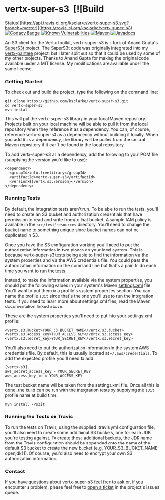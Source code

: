 # vertx-super-s3 &nbsp;[![Build 
Status](https://api.travis-ci.org/ksclarke/vertx-super-s3.svg?branch=master)](https://travis-ci.org/ksclarke/vertx-super-s3) [![Codacy 
Badge](https://api.codacy.com/project/badge/Coverage/9d91580617f3424ba17f0738746c3991)](https://www.codacy.com/app/ksclarke/vertx-super-s3?utm_source=github.com&utm_medium=referral&utm_content=ksclarke/vertx-super-s3&utm_campaign=Badge_Coverage) [![Known Vulnerabilities](https://snyk.io/test/github/ksclarke/vertx-super-s3/badge.svg)](https://snyk.io/test/github/ksclarke/vertx-super-s3) [![Maven](https://img.shields.io/maven-metadata/v/http/central.maven.org/maven2/info/freelibrary/vertx-super-s3/maven-metadata.xml.svg?colorB=brightgreen)](http://mvnrepository.com/artifact/info.freelibrary/vertx-supers3) [![Javadocs](http://javadoc.io/badge/info.freelibrary/vertx-super-s3.svg)](http://projects.freelibrary.info/vertx-super-s3/javadocs.html)

An S3 client for the Vert.x toolkit, vertx-super-s3 is a fork of Anand Gupta's [SuperS3t](https://github.com/spartango/SuperS3t/) project. The SuperS3t code was originally integrated into my [vertx-pairtree](https://github.com/ksclarke/vertx-pairtree) project, but I later split out so that it could be used by some of my other projects. Thanks to Anand Gupta for making the original code available under a MIT license. My modifications are available under the same license.

### Getting Started

To check out and build the project, type the following on the command line:

    git clone https://github.com/ksclarke/vertx-super-s3.git
    cd vertx-super-s3
    mvn install

This will put the vertx-super-s3 library in your local Maven repository. Projects built on your local machine will be able to pull it from the local repository when they reference it as a dependency. You can, of course, reference vertx-super-s3 as a dependency without building it locally. When you add it as a dependency, the library will be pulled from the central Maven repository if it can't be found in the local repository.

To add vertx-super-s3 as a dependency, add the following to your POM file (supplying the version you'd like to use):

    <dependency>
      <groupId>info.freelibrary</groupId>
      <artifactId>vertx-super-s3</artifactId>
      <version>${vertx.s3.version}</version>
    </dependency>

### Running Tests

By default, the integration tests aren't run. To be able to run the tests, you'll need to create an S3 bucket and authorization credentials that have permission to read and write from/to that bucket. A sample IAM policy is available in the `src/test/resources` directory. You'll need to change the bucket name to something unique since bucket names can not be duplicated in S3.

Once you have the S3 configuration working you'll need to put the authorization information in two places on your local system. This is because vertx-super-s3 tests being able to find the information via the system properties and via the AWS credentials file. You could pass the authorization information on the command line but that's a pain to do each time you want to run the tests.

Instead, to make the information available via the system properties, you should put the following values in your system's Maven [settings.xml](https://maven.apache.org/settings.html) file. You'll want to put them in a profile's system properties section. You can name the profile `s3it` since that's the one you'll use to run the integration tests. If you need to learn more about settings.xml files, read the Maven documentation linked above.

These are the system properties you'll need to put into your settings.xml profile:

    <vertx.s3.bucket>YOUR_S3_BUCKET_NAME</vertx.s3.bucket>
    <vertx.s3.access_key>YOUR_ACCESS_KEY</vertx.s3.access_key>
    <vertx.s3.secret_key>YOUR_SECRET_KEY</vertx.s3.secret_key>

You'll also need to put the authorization information in the system AWS credentials file. By default, this is usually located at `~/.aws/credentials`. To add the expected profile, you'll need to add:

    [vertx-s3]
    aws_secret_access_key = YOUR_SECRET_KEY
    aws_access_key_id = YOUR_ACCESS_KEY

The test bucket name will be taken from the settings.xml file. Once all this is done, the build can be run with the integration tests by supplying the `s3it` profile name at build time:

    mvn install -Ps3it

### Running the Tests on Travis

To run the tests on Travis, using the supplied .travis.yml configuration file, you'll also need to create some additional S3 buckets, one for each JDK you're testing against. To create these additional buckets, the JDK name from the Travis configuration should be appended onto the name of the default S3 bucket to create the new bucket (e.g. YOUR_S3_BUCKET_NAME-openjdk11). Of course, you'd also need to encrypt your own S3 authorization information.

### Contact

If you have questions about vertx-super-s3 <a href="mailto:ksclarke@ksclarke.io">feel free to ask</a> or, if you encounter a problem, please feel free to [open a ticket](https://github.com/ksclarke/vertx-super-s3/issues "GitHub Issue Queue") in the project's issues queue.
